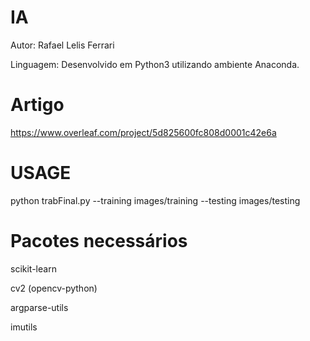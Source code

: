 # IA
Autor: Rafael Lelis Ferrari

Linguagem: Desenvolvido em Python3 utilizando ambiente Anaconda.

# Artigo
https://www.overleaf.com/project/5d825600fc808d0001c42e6a

# USAGE
python trabFinal.py --training images/training --testing images/testing

# Pacotes necessários
scikit-learn

cv2 (opencv-python)

argparse-utils

imutils
